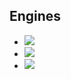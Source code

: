##  Engines


<ul class="list-engines">
<li>
<img src="https://puppetlabs.com/wp-content/uploads/2010/07/Puppet-Labs-horizontal.png"
class="engines"  id="puppet"
/></li>
<li>
<img src="http://s3.amazonaws.com/opscode-corpsite/assets/121/pic-chef-logo.png"
class="engines"/></li>
<li>
<img src="http://www.cloudvps.com/files/blog/AnsibleLogo_transparent_web.png"
class="engines"/></li>
</ul>
